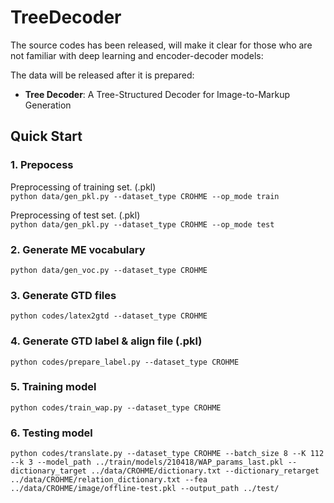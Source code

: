 # TreeDecoder

The source codes has been released, will make it clear for those who are not familiar with deep learning and encoder-decoder models:<br>

The data will be released after it is prepared:<br>

* **Tree Decoder**: A Tree-Structured Decoder for Image-to-Markup Generation<br>


## Quick Start
### 1. Prepocess

Preprocessing of training set. (.pkl)
<br/>
`python data/gen_pkl.py --dataset_type CROHME --op_mode train`

Preprocessing of test set. (.pkl)
<br/>
`python data/gen_pkl.py --dataset_type CROHME --op_mode test`

### 2. Generate ME vocabulary
`python data/gen_voc.py --dataset_type CROHME`

### 3. Generate GTD files
`python codes/latex2gtd --dataset_type CROHME`

### 4. Generate GTD label & align file (.pkl)
`python codes/prepare_label.py --dataset_type CROHME`

### 5. Training model
`python codes/train_wap.py --dataset_type CROHME`

### 6. Testing model
`python codes/translate.py --dataset_type CROHME --batch_size 8 --K 112 --k 3 --model_path ../train/models/210418/WAP_params_last.pkl --dictionary_target ../data/CROHME/dictionary.txt --dictionary_retarget ../data/CROHME/relation_dictionary.txt --fea ../data/CROHME/image/offline-test.pkl --output_path ../test/`
